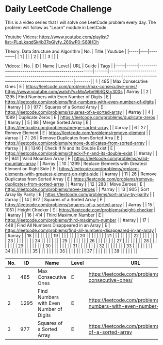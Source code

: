 # Daily LeetCode Challenge
This is a video series that I will solve one LeetCode problem every day.
The problem will follow as "Learn" module in LeetCode.

Youtube Videos: https://www.youtube.com/playlist?list=PLqLksqdSk4b37pGIyfy_266wP0-S68HDh

Theory: Data Structure and Algorithm
| No. | Title | Youtube |
|-----|----|---------|
| 1   |    |         |
| 2   |    |         |
| 3   |    |         |

Videos:
| No. | ID   | Name                                                 | Level | URL                                                                                | Guide                                              | Tags   |
|-----|------|------------------------------------------------------|-------|------------------------------------------------------------------------------------|----------------------------------------------------|--------|
| 1   | 485  | Max Consecutive Ones                                 | E     | https://leetcode.com/problems/max-consecutive-ones/                                | https://www.youtube.com/watch?v=MxAybn96rlQ&t=300s | #array |
| 2   | 1295 | Find Numbers with Even Number of Digits              | E     | https://leetcode.com/problems/find-numbers-with-even-number-of-digits              |                                                    | #array |
| 3   | 977  | Squares of a Sorted Array                            | E     | https://leetcode.com/problems/squares-of-a-sorted-array                            |                                                    | #array |
| 4   | 1089 | Duplicate Zeros                                      | E     | https://leetcode.com/problems/duplicate-zeros                                      |                                                    | #array |
| 5   | 88   | Merge Sorted Array                                   | E     | https://leetcode.com/problems/merge-sorted-array                                   |                                                    | #array |
| 6   | 27   | Remove Element                                       | E     | https://leetcode.com/problems/remove-element                                       |                                                    | #array |
| 7   | 26   | Remove Duplicates from Sorted Arra                   | E     | https://leetcode.com/problems/remove-duplicates-from-sorted-array                  |                                                    | #array |
| 8   | 1346 | Check If N and Its Double Exist                      | E     | https://leetcode.com/problems/check-if-n-and-its-double-exist                      |                                                    | #array |
| 9   | 941  | Valid Mountain Array                                 | E     | https://leetcode.com/problems/valid-mountain-array                                 |                                                    | #array |
| 10  | 1299 | Replace Elements with Greatest Element on Right Side | E     | https://leetcode.com/problems/replace-elements-with-greatest-element-on-right-side |                                                    | #array |
| 11  | 26   | Remove Duplicates from Sorted Array                  | E     | https://leetcode.com/problems/remove-duplicates-from-sorted-array                  |                                                    | #array |
| 12  | 283  | Move Zeroes                                          | E     | https://leetcode.com/problems/move-zeroes                                          |                                                    | #array |
| 13  | 905  | Sort Array By Parity                                 | E     | https://leetcode.com/problems/sort-array-by-parity                                 |                                                    | #array |
| 14  | 977  | Squares of a Sorted Array                            | E     | https://leetcode.com/problems/squares-of-a-sorted-array                            |                                                    | #array |
| 15  | 1051 | Height Checker                                       | E     | https://leetcode.com/problems/height-checker                                       |                                                    | #array |
| 16  | 414  | Third Maximum Number                                 | E     | https://leetcode.com/problems/third-maximum-number                                 |                                                    | #array |
| 17  | 448  | Find All Numbers Disappeared in an Array             | E     | https://leetcode.com/problems/find-all-numbers-disappeared-in-an-array             |                                                    | #array |
| 18  |      |                                                      |       |                                                                                    |                                                    |        |
| 19  |      |                                                      |       |                                                                                    |                                                    |        |
| 20  |      |                                                      |       |                                                                                    |                                                    |        |
| 21  |      |                                                      |       |                                                                                    |                                                    |        |
| 22  |      |                                                      |       |                                                                                    |                                                    |        |
| 23  |      |                                                      |       |                                                                                    |                                                    |        |
| 24  |      |                                                      |       |                                                                                    |                                                    |        |
| 25  |      |                                                      |       |                                                                                    |                                                    |        |
| 26  |      |                                                      |       |                                                                                    |                                                    |        |
| 27  |      |                                                      |       |                                                                                    |                                                    |        |
| 28  |      |                                                      |       |                                                                                    |                                                    |        |
| 29  |      |                                                      |       |                                                                                    |                                                    |        |
| 30  |      |                                                      |       |                                                                                    |                                                    |        |
| 31  |      |                                                      |       |                                                                                    |                                                    |        |
| 32  |      |                                                      |       |                                                                                    |                                                    |        |
| 33  |      |                                                      |       |                                                                                    |                                                    |        |
| 34  |      |                                                      |       |                                                                                    |                                                    |        |
| 35  |      |                                                      |       |                                                                                    |                                                    |        |
| 36  |      |                                                      |       |                                                                                    |                                                    |        |
| 37  |      |                                                      |       |                                                                                    |                                                    |        |
| 38  |      |                                                      |       |                                                                                    |                                                    |        |


| No. | ID   | Name                                    | Level | URL                                                                   | Guide                                              | Tags   |
|-----|------|-----------------------------------------|-------|-----------------------------------------------------------------------|----------------------------------------------------|--------|
| 1   | 485  | Max Consecutive Ones                    | E     | https://leetcode.com/problems/max-consecutive-ones/                   | https://www.youtube.com/watch?v=MxAybn96rlQ&t=300s | #array |
| 2   | 1295 | Find Numbers with Even Number of Digits | E     | https://leetcode.com/problems/find-numbers-with-even-number-of-digits |                                                    | #array |
| 3   | 977  | Squares of a Sorted Array               | E     | https://leetcode.com/problems/squares-of-a-sorted-array               |                                                    | #array |
